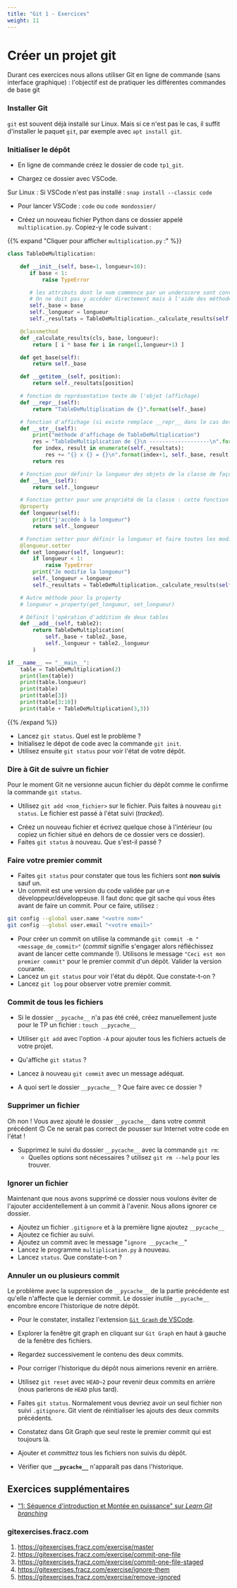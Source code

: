 ```yaml
---
title: "Git 1 - Exercices"
weight: 11
---
```


# Créer un projet git

Durant ces exercices nous allons utiliser Git en ligne de commande (sans interface graphique) : l'objectif est de pratiquer les différentes commandes de base git

### Installer Git

`git` est souvent déjà installé sur Linux. Mais si ce n'est pas le cas, il suffit d'installer le paquet `git`, par exemple avec `apt install git`.

### Initialiser le dépôt

<!-- - Vous pouvez reprendre du code que vous avez pu utiliser dans une session précédente, par exemple tiré de votre dossier d'exercices Python. -->

- En ligne de commande créez le dossier de code `tp1_git`.

- Chargez ce dossier avec VSCode.

Sur Linux : Si VSCode n'est pas installé : `snap install --classic code`

- Pour lancer VSCode : `code` ou `code mondossier/`

- Créez un nouveau fichier Python dans ce dossier appelé `multiplication.py`. Copiez-y le code suivant :

{{% expand "Cliquer pour afficher `multiplication.py` :" %}}

```python
class TableDeMultiplication:

    def __init__(self, base=1, longueur=10):
       if base < 1:
           raise TypeError

       # les attributs dont le nom commence par un underscore sont conventionnellement privés
       # On ne doit pas y accéder directement mais à l'aide des méthodes (publiques) disponibles
       self._base = base
       self._longueur = longueur
       self._resultats = TableDeMultiplication._calculate_results(self._base, self._longueur)

    @classmethod
    def _calculate_results(cls, base, longueur):
        return [ i * base for i in range(1,longueur+1) ]

    def get_base(self):
        return self._base

    def __getitem__(self, position):
        return self._resultats[position]

    # fonction de représentation texte de l'objet (affichage)
    def __repr__(self):
        return "TableDeMultiplication de {}".format(self._base)

    # fonction d'affichage (si existe remplace __repr__ dans le cas des print et conversion en string)
    def __str__(self):
        print("méthode d'affichage de TableDeMultiplication")
        res = "TableDeMultiplication de {}\n -------------------\n".format(self._base)
        for index, result in enumerate(self._resultats):
            res += "{} x {} = {}\n".format(index+1, self._base, result)
        return res

    # Fonction pour définir la longueur des objets de la classe de façon pythonique (avec len(obj) )
    def __len__(self):
        return self._longueur

    # Fonction getter pour une propriété de la classe : cette fonction est appelée dès qu'on accède à la valeur longueur (propriété publique)
    @property
    def longueur(self):
        print("j'accède à la longueur")
        return self._longueur

    # Fonction setter pour définir la longueur et faire toutes les modifications afférantes nécessaires
    @longueur.setter
    def set_longueur(self, longueur):
        if longueur < 1:
            raise TypeError
        print("Je modifie la longueur")
        self._longueur = longueur
        self._resultats = TableDeMultiplication._calculate_results(self._base, self._longueur)

    # Autre méthode pour la property
    # longueur = property(get_longueur, set_longueur)

    # Définit l'opération d'addition de deux tables
    def __add__(self, table2):
        return TableDeMultiplication(
            self._base + table2._base,
            self._longueur + table2._longueur
        )

if __name__ == "__main__":
    table = TableDeMultiplication(2)
    print(len(table))
    print(table.longueur)
    print(table)
    print(table[3])
    print(table[3:10])
    print(table + TableDeMultiplication(3,3))
```

{{% /expand %}}

- Lancez `git status`. Quel est le problème ?
- Initialisez le dépot de code avec la commande `git init`.
- Utilisez ensuite `git status` pour voir l'état de votre dépôt.

### Dire à Git de suivre un fichier

Pour le moment Git ne versionne aucun fichier du dépôt comme le confirme la commande `git status`.

- Utilisez `git add <nom_fichier>` sur le fichier. Puis faites à nouveau `git status`. Le fichier est passé à l'état suivi (_tracked_).
<!-- FIXME: autre fichier -->
- Créez un nouveau fichier et écrivez quelque chose à l'intérieur (ou copiez un fichier situé en dehors de ce dossier vers ce dossier).
- Faites `git status` à nouveau. Que s'est-il passé ?
<!-- - Lancez le script `multiplication.py` pour vérifier -->

### Faire votre premier commit

- Faites `git status` pour constater que tous les fichiers sont **non suivis** sauf un.
- Un commit est une version du code validée par un·e développeur/développeuse. Il faut donc que git sache qui vous êtes avant de faire un commit. Pour ce faire, utilisez :

```bash
git config --global user.name "<votre nom>"
git config --global user.email "<votre email>"
```

- Pour créer un commit on utilise la commande `git commit -m "<message_de_commit>"` (_commit_ signifie s'engager alors réfléchissez avant de lancer cette commande !). Utilisons le message `"Ceci est mon premier commit"` pour le premier commit d'un dépôt. Valider la version courante.
- Lancez un `git status` pour voir l'état du dépôt. Que constate-t-on ?
- Lancez `git log` pour observer votre premier commit.

### Commit de tous les fichiers

- Si le dossier `__pycache__` n'a pas été créé, créez manuellement juste pour le TP un fichier : `touch __pycache__`

- Utiliser `git add` avec l'option `-A` pour ajouter tous les fichiers actuels de votre projet.
- Qu'affiche `git status` ?
- Lancez à nouveau `git commit` avec un message adéquat.

- A quoi sert le dossier `__pycache__` ? Que faire avec ce dossier ?

### Supprimer un fichier

Oh non ! Vous avez ajouté le dossier `__pycache__` dans votre commit précédent 🙃
Ce ne serait pas correct de pousser sur Internet votre code en l'état !

- Supprimez le suivi du dossier `__pycache__` avec la commande `git rm`:
  - Quelles options sont nécessaires ? utilisez `git rm --help` pour les trouver.

### Ignorer un fichier

Maintenant que nous avons supprimé ce dossier nous voulons éviter de l'ajouter accidentellement à un commit à l'avenir. Nous allons ignorer ce dossier.

- Ajoutez un fichier `.gitignore` et à la première ligne ajoutez `__pycache__`
- Ajoutez ce fichier au suivi.
- Ajoutez un commit avec le message "`ignore __pycache__`"
- Lancez le programme `multiplication.py` à nouveau.
- Lancez `status`. Que constate-t-on ?

### Annuler un ou plusieurs commit

Le problème avec la suppression de `__pycache__` de la partie précédente est qu'elle n'affecte que le dernier commit. Le dossier inutile `__pycache__` encombre encore l'historique de notre dépôt.

- Pour le constater, installez l'extension [`Git Graph` de VSCode](https://marketplace.visualstudio.com/items?itemName=mhutchie.git-graph).
- Explorer la fenêtre git graph en cliquant sur `Git Graph` en haut à gauche de la fenêtre des fichiers.
- Regardez successivement le contenu des deux commits.

- Pour corriger l'historique du dépôt nous aimerions revenir en arrière.

- Utilisez `git reset` avec `HEAD~2` pour revenir deux commits en arrière (nous parlerons de `HEAD` plus tard).
- Faites `git status`. Normalement vous devriez avoir un seul fichier non suivi `.gitignore`. Git vient de réinitialiser les ajouts des deux commits précédents.
- Constatez dans Git Graph que seul reste le premier commit qui est toujours là.
- Ajouter et _committez_ tous les fichiers non suivis du dépôt.
- Vérifier que **`__pycache__`** n'apparaît pas dans l'historique.

## Exercices supplémentaires

- ["1: Séquence d'introduction et Montée en puissance" sur _Learn Git branching_](https://learngitbranching.js.org/?locale=fr_FR)

### gitexercises.fracz.com

1. <https://gitexercises.fracz.com/exercise/master>
2. <https://gitexercises.fracz.com/exercise/commit-one-file>
3. <https://gitexercises.fracz.com/exercise/commit-one-file-staged>
4. <https://gitexercises.fracz.com/exercise/ignore-them>
5. <https://gitexercises.fracz.com/exercise/remove-ignored>
